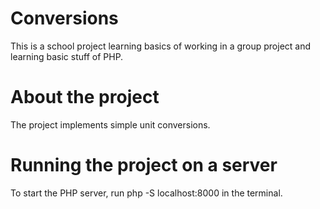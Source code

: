 # Conversions

This is a school project learning basics of working in a group project and learning basic stuff of PHP.

# About the project

The project implements simple unit conversions.

# Running the project on a server

To start the PHP server, run php -S localhost:8000 in the terminal.
